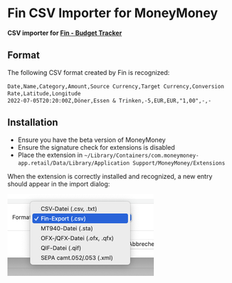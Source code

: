 # Fin CSV Importer for MoneyMoney 

**CSV importer for [Fin - Budget Tracker](https://apps.apple.com/us/app/fin-budget-tracker/id1489698531)**

## Format

The following CSV format created by Fin is recognized:

```
Date,Name,Category,Amount,Source Currency,Target Currency,Conversion Rate,Latitude,Longitude
2022-07-05T20:20:00Z,Döner,Essen & Trinken,-5,EUR,EUR,"1,00",-,-
```

## Installation

* Ensure you have the beta version of MoneyMoney
* Ensure the signature check for extensions is disabled
* Place the extension in `~/Library/Containers/com.moneymoney-app.retail/Data/Library/Application Support/MoneyMoney/Extensions`

When the extension is correctly installed and recognized, a new entry should appear in the import dialog:

<img src="screenshot.png" width="329" height="184">

